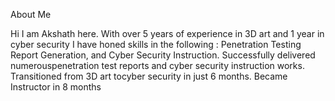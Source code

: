 About Me

Hi I am Akshath here. 
With over 5 years of experience in 3D art and 1 year in cyber security
I have honed skills in the following : 
Penetration Testing 
Report Generation, and 
Cyber Security Instruction. 
Successfully delivered numerouspenetration test reports and cyber security instruction works. 
Transitioned from 3D art tocyber security in just 6 months. 
Became Instructor in 8 months
